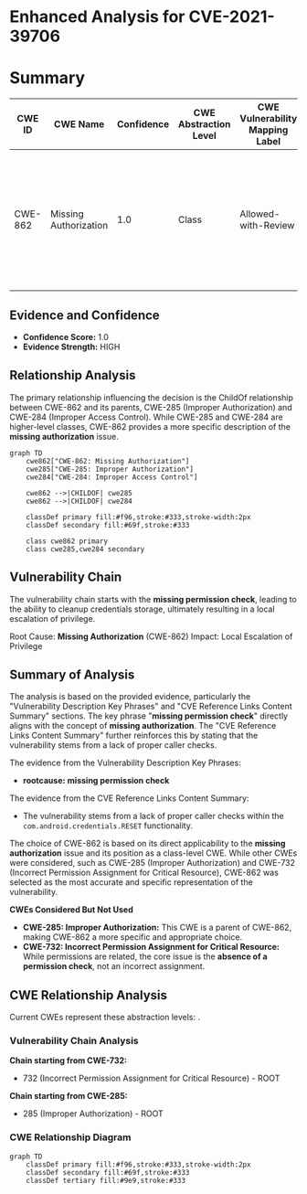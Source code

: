 # Enhanced Analysis for CVE-2021-39706

# Summary
| CWE ID | CWE Name | Confidence | CWE Abstraction Level | CWE Vulnerability Mapping Label | CWE-Vulnerability Mapping Notes |
|---|---|---|---|---|---|
| CWE-862 | Missing Authorization | 1.0 | Class | Allowed-with-Review | Primary CWE. The product **does not perform an authorization check** when an actor attempts to access a resource or perform an action. |

## Evidence and Confidence

*   **Confidence Score:** 1.0
*   **Evidence Strength:** HIGH

## Relationship Analysis
The primary relationship influencing the decision is the ChildOf relationship between CWE-862 and its parents, CWE-285 (Improper Authorization) and CWE-284 (Improper Access Control). While CWE-285 and CWE-284 are higher-level classes, CWE-862 provides a more specific description of the **missing authorization** issue.

```mermaid
graph TD
    cwe862["CWE-862: Missing Authorization"]
    cwe285["CWE-285: Improper Authorization"]
    cwe284["CWE-284: Improper Access Control"]
    
    cwe862 -->|CHILDOF| cwe285
    cwe862 -->|CHILDOF| cwe284
    
    classDef primary fill:#f96,stroke:#333,stroke-width:2px
    classDef secondary fill:#69f,stroke:#333
    
    class cwe862 primary
    class cwe285,cwe284 secondary
```

## Vulnerability Chain
The vulnerability chain starts with the **missing permission check**, leading to the ability to cleanup credentials storage, ultimately resulting in a local escalation of privilege.

Root Cause: **Missing Authorization** (CWE-862)
Impact: Local Escalation of Privilege

## Summary of Analysis
The analysis is based on the provided evidence, particularly the "Vulnerability Description Key Phrases" and "CVE Reference Links Content Summary" sections. The key phrase "**missing permission check**" directly aligns with the concept of **missing authorization**. The "CVE Reference Links Content Summary" further reinforces this by stating that the vulnerability stems from a lack of proper caller checks.

The evidence from the Vulnerability Description Key Phrases:
- **rootcause:** **missing permission check**

The evidence from the CVE Reference Links Content Summary:
- The vulnerability stems from a lack of proper caller checks within the `com.android.credentials.RESET` functionality.

The choice of CWE-862 is based on its direct applicability to the **missing authorization** issue and its position as a class-level CWE. While other CWEs were considered, such as CWE-285 (Improper Authorization) and CWE-732 (Incorrect Permission Assignment for Critical Resource), CWE-862 was selected as the most accurate and specific representation of the vulnerability.

**CWEs Considered But Not Used**

*   **CWE-285: Improper Authorization:** This CWE is a parent of CWE-862, making CWE-862 a more specific and appropriate choice.
*   **CWE-732: Incorrect Permission Assignment for Critical Resource:** While permissions are related, the core issue is the **absence of a permission check**, not an incorrect assignment.


## CWE Relationship Analysis

Current CWEs represent these abstraction levels: .


### Vulnerability Chain Analysis

**Chain starting from CWE-732:**
- 732 (Incorrect Permission Assignment for Critical Resource) - ROOT


**Chain starting from CWE-285:**
- 285 (Improper Authorization) - ROOT



### CWE Relationship Diagram

```mermaid
graph TD
    classDef primary fill:#f96,stroke:#333,stroke-width:2px
    classDef secondary fill:#69f,stroke:#333
    classDef tertiary fill:#9e9,stroke:#333
```